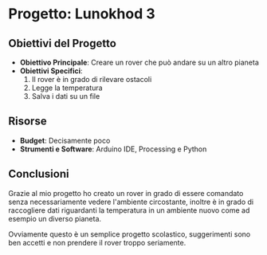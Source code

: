 # Progetto: **Lunokhod 3**

## Obiettivi del Progetto
- **Obiettivo Principale**:  Creare un rover che può andare su un altro pianeta
- **Obiettivi Specifici**:
  1) Il rover è in grado di rilevare ostacoli 
  2) Legge la temperatura 
  3) Salva i dati su un file

 ## Risorse
- **Budget**: Decisamente poco
- **Strumenti e Software**: Arduino IDE, Processing e Python

## Conclusioni
Grazie al mio progetto ho creato un rover in grado di essere comandato senza necessariamente vedere l'ambiente circostante, inoltre è in grado di raccogliere dati riguardanti la temperatura in un ambiente nuovo come ad esempio un diverso pianeta.

Ovviamente questo è un semplice progetto scolastico, suggerimenti sono ben accetti e non prendere il rover troppo seriamente.
